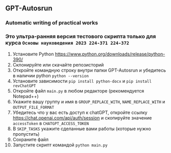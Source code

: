 ## GPT-Autosrun
### Automatic writing of practical works

### Это ультра-ранняя версия тестового скрипта только для курса `Основы науковедения 2023 224-371 224-372`

1. Установите Python https://www.python.org/downloads/release/python-390/
2. Склонируйте или скачайте репозисторий
3. Откройте командную строку внутри папки GPT-Autosrun и убедитесь в наличии python `python --version`
4. Установите зависимости `pip install python-docx` и `pip install revChatGPT`
5. Откройте файл `main.py` в любом редакторе (рекомендуется Notepad++)
6. Укажите вашу группу и имя в `GROUP_REPLACE_WITH`, `NAME_REPLACE_WITH` и `OUTPUT_FILE_FORMAT`
7. Убедитесь что у вас есть доступ к chatGPT, откройте ссылку https://chat.openai.com/api/auth/session и скопируйте значение `accessToken` в `CHATGPT_ACCESS_TOKEN`
8. В `SKIP_TASKS` укажите сделанные вами работы (которые нужно пропустить)
9. Сохраните файл
10. Запустите скрипт командой `python main.py`
